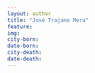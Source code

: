 ```yaml
---
layout: author
title: "José Trajano Mera"
feature: 
img:
city-born: 
date-born: 
city-death: 
date-death:
---
```

